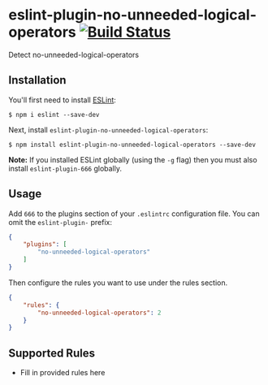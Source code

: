 # eslint-plugin-no-unneeded-logical-operators [![Build Status](https://travis-ci.org/jelly/eslint-plugin-no-unneeded-logical-operators.svg?branch=master)](https://travis-ci.org/jelly/eslint-plugin-no-unneeded-logical-operators)

Detect no-unneeded-logical-operators

## Installation

You'll first need to install [ESLint](http://eslint.org):

```
$ npm i eslint --save-dev
```

Next, install `eslint-plugin-no-unneeded-logical-operators`:

```
$ npm install eslint-plugin-no-unneeded-logical-operators --save-dev
```

**Note:** If you installed ESLint globally (using the `-g` flag) then you must also install `eslint-plugin-666` globally.

## Usage

Add `666` to the plugins section of your `.eslintrc` configuration file. You can omit the `eslint-plugin-` prefix:

```json
{
    "plugins": [
        "no-unneeded-logical-operators"
    ]
}
```


Then configure the rules you want to use under the rules section.

```json
{
    "rules": {
        "no-unneeded-logical-operators": 2
    }
}
```

## Supported Rules

* Fill in provided rules here





